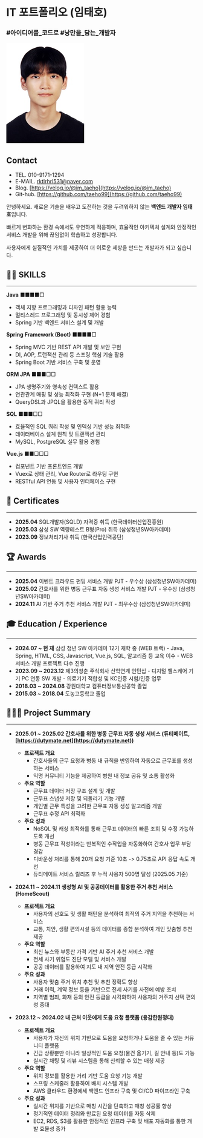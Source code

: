 # IT 포트폴리오 (임태호)

### #아이디어를_코드로 #낭만을_담는_개발자

![profile.jpg](profile.jpg)

## Contact

- TEL.             010-9171-1294
- E-MAIL.      rktlrhrl531@naver.com
- Blog.           [https://velog.io/@im_taeho](https://velog.io/@im_taeho)
- Git-hub.     [https://github.com/taeho99](https://github.com/taeho99)

안녕하세요. 새로운 기술을 배우고 도전하는 것을 두려워하지 않는 **백엔드 개발자 임태호**입니다. 

빠르게 변화하는 환경 속에서도 유연하게 적응하며, 효율적인 아키텍처 설계와 안정적인 서비스 개발을 위해 끊임없이 학습하고 성장합니다. 

사용자에게 실질적인 가치를 제공하여 더 이로운 세상을 만드는 개발자가 되고 싶습니다.

## 👨‍💻 **SKILLS**

---

**Java**  ■■■■□

- 객체 지향 프로그래밍과 디자인 패턴 활용 능력
- 멀티스레드 프로그래밍 및 동시성 제어 경험
- Spring 기반 백엔드 서비스 설계 및 개발

**Spring Framework (Boot)**  ■■■■□

- Spring MVC 기반 REST API 개발 및 보안 구현
- DI, AOP, 트랜잭션 관리 등 스프링 핵심 기술 활용
- Spring Boot 기반 서비스 구축 및 운영

**ORM JPA**  ■■■□□

- JPA 생명주기와 영속성 컨텍스트 활용
- 연관관계 매핑 및 성능 최적화 구현 (N+1 문제 해결)
- QueryDSL과 JPQL을 활용한 동적 쿼리 작성

**SQL**  ■■■□□

- 효율적인 SQL 쿼리 작성 및 인덱싱 기반 성능 최적화
- 데이터베이스 설계 원칙 및 트랜잭션 관리
- MySQL, PostgreSQL 실무 활용 경험

**Vue.js**  ■■□□□

- 컴포넌트 기반 프론트엔드 개발
- Vuex로 상태 관리, Vue Router로 라우팅 구현
- RESTful API 연동 및 사용자 인터페이스 구현

## 🪪 Certificates

---

- **2025.04**     SQL개발자(SQLD) 자격증 취득 (한국데이터산업진흥원)
- **2025.03**     삼성 SW 역량테스트 B형(Pro) 취득 (삼성청년SW아카데미)
- **2023.09**     정보처리기사 취득 (한국산업인력공단)

## 🏆 Awards

---

- **2025.04**     이벤트 크라우드 펀딩 서비스 개발 PJT - 우수상 (삼성청년SW아카데미)
- **2025.02**     간호사를 위한 병동 근무표 자동 생성 서비스 개발 PJT - 우수상 (삼성청년SW아카데미)
- **2024.11**      AI 기반 주거 추천 서비스 개발 PJT - 최우수상 (삼성청년SW아카데미)

## 🎓 Education / Experience

---

- **2024.07 ~ 현     재**     삼성 청년 SW 아카데미 12기 재학 중 (WEB 트랙)
                                      - Java, Spring, HTML, CSS, Javascript, Vue.js, SQL, 알고리즘 등 교육 이수
                                      - WEB 서비스 개발 프로젝트 다수 진행
- **2023.09 ~ 2023.12**    제3의청춘 주식회사 산학연계 인턴십
                                      - 디지털 헬스케어 기기 PC 연동 SW 개발
                                      - 의료기기 적합성 및 KC인증 시험/인증 업무
- **2018.03 ~ 2024.08**    강원대학교 컴퓨터정보통신공학 졸업
- **2015.03 ~ 2018.04**     도농고등학교 졸업

## 👨🏻‍💻 Project Summary

---

- **2025.01 ~ 2025.02  간호사를 위한 병동 근무표 자동 생성 서비스 (듀티메이트, [https://dutymate.net](https://dutymate.net))**
    - **프로젝트 개요**
        - 간호사들의 근무 요청과 병동 내 규칙을 반영하여 자동으로 근무표를 생성하는 서비스
        - 익명 커뮤니티 기능을 제공하여 병원 내 정보 공유 및 소통 활성화
    - **주요 역할**
        - 근무표 데이터 저장 구조 설계 및 개발
        - 근무표 스냅샷 저장 및 되돌리기 기능 개발
        - 개인별 근무 특성을 고려한 근무표 자동 생성 알고리즘 개발
        - 근무표 수정 API 최적화
    - **주요 성과**
        - NoSQL 및 캐싱 최적화를 통해 근무표 데이터의 빠른 조회 및 수정 가능하도록 개선
        - 병동 근무표 작성이라는 반복적인 수작업을 자동화하여 간호사 업무 부담 경감
        - 디바운싱 처리를 통해 20개 요청 기준 10초 -> 0.75초로 API 응답 속도 개선
        - 듀티메이트 서비스 릴리즈 후 누적 사용자 500명 달성 (2025.05 기준)
    
- **2024.11 ~ 2024.11    생성형 AI 및 공공데이터를 활용한 주거 추천 서비스 (HomeScout)**
    - **프로젝트 개요**
        - 사용자의 선호도 및 생활 패턴을 분석하여 최적의 주거 지역을 추천하는 서비스
        - 교통, 치안, 생활 편의시설 등의 데이터를 종합 분석하여 개인 맞춤형 추천 제공
    - **주요 역할**
        - 최신 뉴스와 부동산 가격 기반 AI 주거 추천 서비스 개발
        - 전세 사기 위험도 진단 모델 및 서비스 개발
        - 공공 데이터를 활용하여 지도 내 지역 안전 등급 시각화
    - **주요 성과**
        - 사용자 맞춤 주거 위치 추천 및 추천 정확도 향상
        - 거래 이력, 계약 정보 등을 기반으로 전세 사기를 사전에 예방 조치
        - 지역별 범죄, 화재 등의 안전 등급을 시각화하여 사용자의 거주지 선택 편의성 증대

- **2023.12 ~ 2024.02    내 근처 이웃에게 도움 요청 플랫폼 (용감한원정대)**
    - **프로젝트 개요**
        - 사용자가 자신의 위치 기반으로 도움을 요청하거나 도움을 줄 수 있는 커뮤니티 플랫폼
        - 긴급 상황뿐만 아니라 일상적인 도움 요청(물건 옮기기, 길 안내 등)도 가능
        - 실시간 채팅 및 리뷰 시스템을 통해 신뢰할 수 있는 매칭 제공
    - **주요 역할**
        - 위치 정보를 활용한 거리 기반 도움 요청 기능 개발
        - 스프링 스케줄러 활용하여 배치 시스템 개발
        - AWS 클라우드 환경에세 백엔드 인프라 구축 및 CI/CD 파이프라인 구축
    - **주요 성과**
        - 실시간 위치를 기반으로 매칭 시간을 단축하고 매칭 성공률 향상
        - 정기적인 데이터 정리와 만료된 요청 데이터를 자동 삭제
        - EC2, RDS, S3를 활용한 안정적인 인프라 구축 및 배포 자동화를 통한 개발 효율성 증가